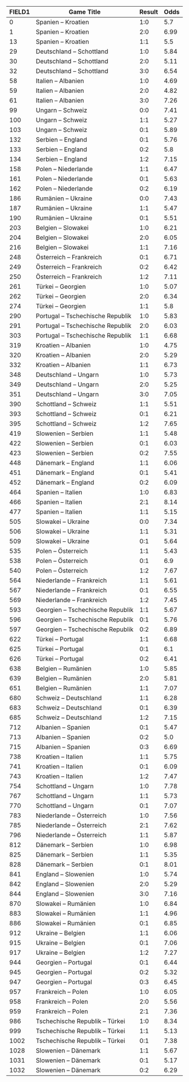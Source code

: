 |FIELD1|Game Title                      |Result|Odds|
|------|--------------------------------|------|----|
|0     |Spanien – Kroatien              |1:0   |5.7 |
|1     |Spanien – Kroatien              |2:0   |6.99|
|13    |Spanien – Kroatien              |1:1   |5.5 |
|29    |Deutschland – Schottland        |1:0   |5.84|
|30    |Deutschland – Schottland        |2:0   |5.11|
|32    |Deutschland – Schottland        |3:0   |6.54|
|58    |Italien – Albanien              |1:0   |4.69|
|59    |Italien – Albanien              |2:0   |4.82|
|61    |Italien – Albanien              |3:0   |7.26|
|99    |Ungarn – Schweiz                |0:0   |7.41|
|100   |Ungarn – Schweiz                |1:1   |5.27|
|103   |Ungarn – Schweiz                |0:1   |5.89|
|132   |Serbien – England               |0:1   |5.76|
|133   |Serbien – England               |0:2   |5.8 |
|134   |Serbien – England               |1:2   |7.15|
|158   |Polen – Niederlande             |1:1   |6.47|
|161   |Polen – Niederlande             |0:1   |5.63|
|162   |Polen – Niederlande             |0:2   |6.19|
|186   |Rumänien – Ukraine              |0:0   |7.43|
|187   |Rumänien – Ukraine              |1:1   |5.47|
|190   |Rumänien – Ukraine              |0:1   |5.51|
|203   |Belgien – Slowakei              |1:0   |6.21|
|204   |Belgien – Slowakei              |2:0   |6.05|
|216   |Belgien – Slowakei              |1:1   |7.16|
|248   |Österreich – Frankreich         |0:1   |6.71|
|249   |Österreich – Frankreich         |0:2   |6.42|
|250   |Österreich – Frankreich         |1:2   |7.11|
|261   |Türkei – Georgien               |1:0   |5.07|
|262   |Türkei – Georgien               |2:0   |6.34|
|274   |Türkei – Georgien               |1:1   |5.8 |
|290   |Portugal – Tschechische Republik|1:0   |5.83|
|291   |Portugal – Tschechische Republik|2:0   |6.03|
|303   |Portugal – Tschechische Republik|1:1   |6.68|
|319   |Kroatien – Albanien             |1:0   |4.75|
|320   |Kroatien – Albanien             |2:0   |5.29|
|332   |Kroatien – Albanien             |1:1   |6.73|
|348   |Deutschland – Ungarn            |1:0   |5.73|
|349   |Deutschland – Ungarn            |2:0   |5.25|
|351   |Deutschland – Ungarn            |3:0   |7.05|
|390   |Schottland – Schweiz            |1:1   |5.51|
|393   |Schottland – Schweiz            |0:1   |6.21|
|395   |Schottland – Schweiz            |1:2   |7.65|
|419   |Slowenien – Serbien             |1:1   |5.48|
|422   |Slowenien – Serbien             |0:1   |6.03|
|423   |Slowenien – Serbien             |0:2   |7.55|
|448   |Dänemark – England              |1:1   |6.06|
|451   |Dänemark – England              |0:1   |5.41|
|452   |Dänemark – England              |0:2   |6.09|
|464   |Spanien – Italien               |1:0   |6.83|
|466   |Spanien – Italien               |2:1   |8.14|
|477   |Spanien – Italien               |1:1   |5.15|
|505   |Slowakei – Ukraine              |0:0   |7.34|
|506   |Slowakei – Ukraine              |1:1   |5.31|
|509   |Slowakei – Ukraine              |0:1   |5.64|
|535   |Polen – Österreich              |1:1   |5.43|
|538   |Polen – Österreich              |0:1   |6.9 |
|540   |Polen – Österreich              |1:2   |7.67|
|564   |Niederlande – Frankreich        |1:1   |5.61|
|567   |Niederlande – Frankreich        |0:1   |6.55|
|569   |Niederlande – Frankreich        |1:2   |7.45|
|593   |Georgien – Tschechische Republik|1:1   |5.67|
|596   |Georgien – Tschechische Republik|0:1   |5.76|
|597   |Georgien – Tschechische Republik|0:2   |6.89|
|622   |Türkei – Portugal               |1:1   |6.68|
|625   |Türkei – Portugal               |0:1   |6.1 |
|626   |Türkei – Portugal               |0:2   |6.41|
|638   |Belgien – Rumänien              |1:0   |5.85|
|639   |Belgien – Rumänien              |2:0   |5.81|
|651   |Belgien – Rumänien              |1:1   |7.07|
|680   |Schweiz – Deutschland           |1:1   |6.28|
|683   |Schweiz – Deutschland           |0:1   |6.39|
|685   |Schweiz – Deutschland           |1:2   |7.15|
|712   |Albanien – Spanien              |0:1   |5.47|
|713   |Albanien – Spanien              |0:2   |5.0 |
|715   |Albanien – Spanien              |0:3   |6.69|
|738   |Kroatien – Italien              |1:1   |5.75|
|741   |Kroatien – Italien              |0:1   |6.09|
|743   |Kroatien – Italien              |1:2   |7.47|
|754   |Schottland – Ungarn             |1:0   |7.78|
|767   |Schottland – Ungarn             |1:1   |5.73|
|770   |Schottland – Ungarn             |0:1   |7.07|
|783   |Niederlande – Österreich        |1:0   |7.56|
|785   |Niederlande – Österreich        |2:1   |7.62|
|796   |Niederlande – Österreich        |1:1   |5.87|
|812   |Dänemark – Serbien              |1:0   |6.98|
|825   |Dänemark – Serbien              |1:1   |5.35|
|828   |Dänemark – Serbien              |0:1   |8.01|
|841   |England – Slowenien             |1:0   |5.74|
|842   |England – Slowenien             |2:0   |5.29|
|844   |England – Slowenien             |3:0   |7.16|
|870   |Slowakei – Rumänien             |1:0   |6.84|
|883   |Slowakei – Rumänien             |1:1   |4.96|
|886   |Slowakei – Rumänien             |0:1   |6.85|
|912   |Ukraine – Belgien               |1:1   |6.06|
|915   |Ukraine – Belgien               |0:1   |7.06|
|917   |Ukraine – Belgien               |1:2   |7.27|
|944   |Georgien – Portugal             |0:1   |6.44|
|945   |Georgien – Portugal             |0:2   |5.32|
|947   |Georgien – Portugal             |0:3   |6.45|
|957   |Frankreich – Polen              |1:0   |6.05|
|958   |Frankreich – Polen              |2:0   |5.56|
|959   |Frankreich – Polen              |2:1   |7.36|
|986   |Tschechische Republik – Türkei  |1:0   |8.34|
|999   |Tschechische Republik – Türkei  |1:1   |5.13|
|1002  |Tschechische Republik – Türkei  |0:1   |7.38|
|1028  |Slowenien – Dänemark            |1:1   |5.67|
|1031  |Slowenien – Dänemark            |0:1   |5.17|
|1032  |Slowenien – Dänemark            |0:2   |6.29|

